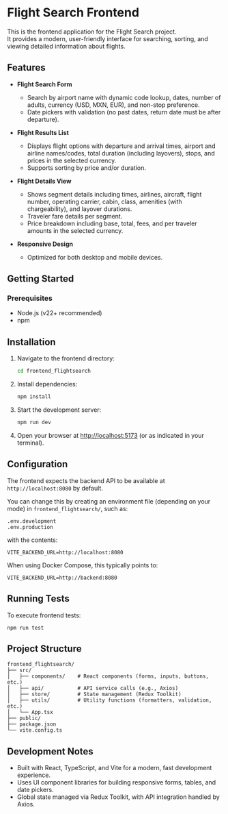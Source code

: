 # Flight Search Frontend

This is the frontend application for the Flight Search project.  
It provides a modern, user-friendly interface for searching, sorting, and viewing detailed information about flights.

## Features

- **Flight Search Form**

  - Search by airport name with dynamic code lookup, dates, number of adults, currency (USD, MXN, EUR), and non-stop preference.
  - Date pickers with validation (no past dates, return date must be after departure).

- **Flight Results List**

  - Displays flight options with departure and arrival times, airport and airline names/codes, total duration (including layovers), stops, and prices in the selected currency.
  - Supports sorting by price and/or duration.

- **Flight Details View**

  - Shows segment details including times, airlines, aircraft, flight number, operating carrier, cabin, class, amenities (with chargeability), and layover durations.
  - Traveler fare details per segment.
  - Price breakdown including base, total, fees, and per traveler amounts in the selected currency.

- **Responsive Design**
  - Optimized for both desktop and mobile devices.

## Getting Started

### Prerequisites

- Node.js (v22+ recommended)
- npm

## Installation

1. Navigate to the frontend directory:

   ```bash
   cd frontend_flightsearch
   ```

2. Install dependencies:

   ```bash
   npm install
   ```

3. Start the development server:

   ```bash
   npm run dev
   ```

4. Open your browser at [http://localhost:5173](http://localhost:5173) (or as indicated in your terminal).

## Configuration

The frontend expects the backend API to be available at `http://localhost:8080` by default.

You can change this by creating an environment file (depending on your mode) in `frontend_flightsearch/`, such as:

```
.env.development
.env.production
```

with the contents:

```
VITE_BACKEND_URL=http://localhost:8080
```

When using Docker Compose, this typically points to:

```
VITE_BACKEND_URL=http://backend:8080
```

## Running Tests

To execute frontend tests:

```
npm run test
```

## Project Structure

```
frontend_flightsearch/
├── src/
│   ├── components/    # React components (forms, inputs, buttons, etc.)
│   ├── api/           # API service calls (e.g., Axios)
│   ├── store/         # State management (Redux Toolkit)
│   ├── utils/         # Utility functions (formatters, validation, etc.)
│   └── App.tsx
├── public/
├── package.json
└── vite.config.ts
```

## Development Notes

- Built with React, TypeScript, and Vite for a modern, fast development experience.
- Uses UI component libraries for building responsive forms, tables, and date pickers.
- Global state managed via Redux Toolkit, with API integration handled by Axios.
